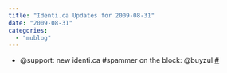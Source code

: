 ```yaml
---
title: "Identi.ca Updates for 2009-08-31"
date: "2009-08-31"
categories: 
  - "mublog"
---
```


- @support: new identi.ca #spammer on the block: @buyzul [#](http://identi.ca/notice/9164132)
